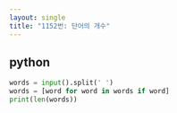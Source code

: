 ```yaml
---
layout: single
title: "1152번: 단어의 개수"
---
```


## python
```python
words = input().split(' ')
words = [word for word in words if word]
print(len(words))
```

